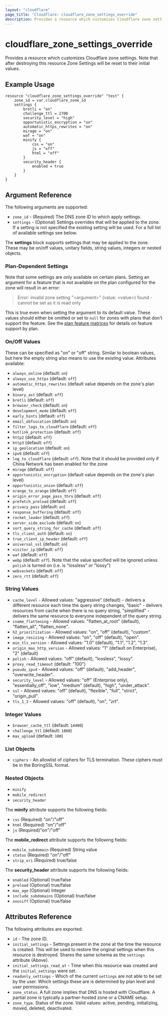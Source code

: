 ```yaml
---
layout: "cloudflare"
page_title: "Cloudflare: cloudflare_zone_settings_override"
description: Provides a resource which customizes Cloudflare zone settings.
---
```


# cloudflare_zone_settings_override

Provides a resource which customizes Cloudflare zone settings. Note that after destroying this resource Zone Settings will be reset to their initial values.

## Example Usage

```hcl
resource "cloudflare_zone_settings_override" "test" {
	zone_id = var.cloudflare_zone_id
	settings {
		brotli = "on"
		challenge_ttl = 2700
		security_level = "high"
		opportunistic_encryption = "on"
		automatic_https_rewrites = "on"
		mirage = "on"
		waf = "on"
		minify {
			css = "on"
			js = "off"
			html = "off"
		}
		security_header {
			enabled = true
		}
	}
}
```

## Argument Reference

The following arguments are supported:

- `zone_id` - (Required) The DNS zone ID to which apply settings.
- `settings` - (Optional) Settings overrides that will be applied to the zone. If a setting is not specified the existing setting will be used. For a full list of available settings see below.

The **settings** block supports settings that may be applied to the zone. These may be on/off values, unitary fields, string values, integers or nested objects.

### Plan-Dependent Settings

Note that some settings are only available on certain plans. Setting an argument for a feature that is not available on the plan
configured for the zone will result in an error:

> Error: invalid zone setting "\<argument\>" (value: \<value\>) found - cannot be set as it is read only

This is true even when setting the argument to its default value. These values should either be omitted or set to `null` for zones
with plans that don't support the feature. See the [plan feature matrices](https://www.cloudflare.com/plans/) for details on
feature support by plan.

### On/Off Values

These can be specified as "on" or "off" string. Similar to boolean values, but here the empty string also means to use the existing value. Attributes available:

- `always_online` (default: `on`)
- `always_use_https` (default: `off`)
- `automatic_https_rewrites` (default value depends on the zone's plan level)
- `binary_ast` (default: `off`)
- `brotli` (default: `off`)
- `browser_check` (default: `on`)
- `development_mode` (default: `off`)
- `early_hints` (default: `off`)
- `email_obfuscation` (default: `on`)
- `filter_logs_to_cloudflare` (default: `off`)
- `hotlink_protection` (default: `off`)
- `http2` (default: `off`)
- `http3` (default: `off`)
- `ip_geolocation` (default: `on`)
- `ipv6` (default: `off`)
- `log_to_cloudflare` (default: `off`). Note that it should be provided only if China Network has been enabled for the zone
- `mirage` (default: `off`)
- `opportunistic_encryption` (default value depends on the zone's plan level)
- `opportunistic_onion` (default: `off`)
- `orange_to_orange` (default: `off`)
- `origin_error_page_pass_thru` (default: `off`)
- `prefetch_preload` (default: `off`)
- `privacy_pass` (default: `on`)
- `response_buffering` (default: `off`)
- `rocket_loader` (default: `off`)
- `server_side_exclude` (default: `on`)
- `sort_query_string_for_cache` (default: `off`)
- `tls_client_auth` (default: `on`)
- `true_client_ip_header` (default: `off`)
- `universal_ssl` (default: `on`)
- `visitor_ip` (default: `off`)
- `waf` (default: `off`)
- `webp` (default: `off`). Note that the value specified will be ignored unless `polish` is turned on (i.e. is "lossless" or "lossy")
- `websockets` (default: `off`)
- `zero_rtt` (default: `off`)

### String Values

- `cache_level` - Allowed values: "aggressive" (default) - delivers a different resource each time the query string changes, "basic" - delivers resources from cache when there is no query string, "simplified" - delivers the same resource to everyone independent of the query string.
- `cname_flattening` - Allowed values: "flatten_at_root" (default), "flatten_all", "flatten_none".
- `h2_prioritization` - Allowed values: "on", "off" (default), "custom".
- `image_resizing` - Allowed values: "on", "off" (default), "open".
- `min_tls_version` - Allowed values: "1.0" (default), "1.1", "1.2", "1.3".
- `origin_max_http_version` - Allowed values: "1" (default on Enterprise), "2" (default)
- `polish` - Allowed values: "off" (default), "lossless", "lossy".
- `proxy_read_timeout` (default: "100")
- `pseudo_ipv4` - Allowed values: "off" (default), "add_header", "overwrite_header".
- `security_level` - Allowed values: "off" (Enterprise only), "essentially_off", "low", "medium" (default), "high", "under_attack".
- `ssl` - Allowed values: "off" (default), "flexible", "full", "strict", "origin_pull".
- `tls_1_3` - Allowed values: "off" (default), "on", "zrt".

### Integer Values

- `browser_cache_ttl` (default: `14400`)
- `challenge_ttl` (default: `1800`)
- `max_upload` (default: `100`)

### List Objects

- `ciphers` - An allowlist of ciphers for TLS termination. These ciphers must be in the BoringSSL format.

### Nested Objects

- `minify`
- `mobile_redirect`
- `security_header`

The **minify** attribute supports the following fields:

- `css` (Required) "on"/"off"
- `html` (Required) "on"/"off"
- `js` (Required)"on"/"off"

The **mobile_redirect** attribute supports the following fields:

- `mobile_subdomain` (Required) String value
- `status` (Required) "on"/"off"
- `strip_uri` (Required) true/false

The **security_header** attribute supports the following fields:

- `enabled` (Optional) true/false
- `preload` (Optional) true/false
- `max_age` (Optional) Integer
- `include_subdomains` (Optional) true/false
- `nosniff` (Optional) true/false

## Attributes Reference

The following attributes are exported:

- `id` - The zone ID.
- `initial_settings` - Settings present in the zone at the time the resource is created. This will be used to restore the original settings when this resource is destroyed. Shares the same schema as the `settings` attribute (Above).
- `initial_settings_read_at` - Time when this resource was created and the `initial_settings` were set.
- `readonly_settings` - Which of the current `settings` are not able to be set by the user. Which settings these are is determined by plan level and user permissions.
- `zone_status`. A full zone implies that DNS is hosted with Cloudflare. A partial zone is typically a partner-hosted zone or a CNAME setup.
- `zone_type`. Status of the zone. Valid values: active, pending, initializing, moved, deleted, deactivated.

